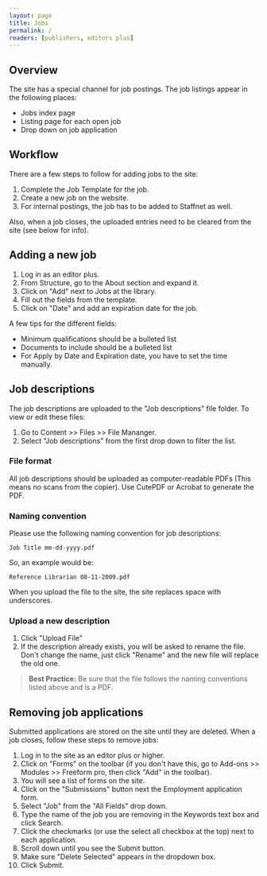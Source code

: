 ```yaml
---
layout: page
title: Jobs
permalink: /
readers: [publishers, editors plus]
---
```


## Overview

The site has a special channel for job postings. The job listings appear in the following places:

- Jobs index page
- Listing page for each open job
- Drop down on job application

## Workflow

There are a few steps to follow for adding jobs to the site:

1. Complete the Job Template for the job.
2. Create a new job on the website.
3. For internal postings, the job has to be added to Staffnet as well.

Also, when a job closes, the uploaded entries need to be cleared from the site (see below for info).

## Adding a new job

1. Log in as an editor plus.
2. From Structure, go to the About section and expand it.
3. Click on "Add" next to Jobs at the library.
4. Fill out the fields from the template.
5. Click on "Date" and add an expiration date for the job.

A few tips for the different fields:

- Minimum qualifications should be a bulleted list
- Documents to include should be a bulleted list
- For Apply by Date and Expiration date, you have to set the time manually.

## Job descriptions

The job descriptions are uploaded to the "Job descriptions" file folder. To view or edit these files:

1. Go to Content >> Files >> File Mananger.
2. Select "Job descriptions" from the first drop down to filter the list.

### File format

All job descriptions should be uploaded as computer-readable PDFs (This means no scans from the copier). Use CutePDF or Acrobat to generate the PDF. 

### Naming convention

Please use the following naming convention for job descriptions:

    Job Title mm-dd-yyyy.pdf

So, an example would be:

    Reference Librarian 08-11-2009.pdf

When you upload the file to the site, the site replaces space with underscores.

### Upload a new description

1. Click "Upload File"
2. If the description already exists, you will be asked to rename the file. Don't change the name, just click "Rename" and the new file will replace the old one.

> **Best Practice:** Be sure that the file follows the naming conventions listed above and is a PDF.

## Removing job applications

Submitted applications are stored on the site until they are deleted. When a job closes, follow these steps to remove jobs:

1. Log in to the site as an editor plus or higher.
2. Click on "Forms" on the toolbar (if you don't have this, go to Add-ons >> Modules >> Freeform pro, then click "Add" in the toolbar).
3. You will see a list of forms on the site.
4. Click on the "Submissions" button next the Employment application form.
5. Select "Job" from the "All Fields" drop down.
6. Type the name of the job you are removing in the Keywords text box and click Search.
7. Click the checkmarks (or use the select all checkbox at the top) next to each application.
8. Scroll down until you see the Submit button.
9. Make sure "Delete Selected" appears in the dropdown box.
10. Click Submit.